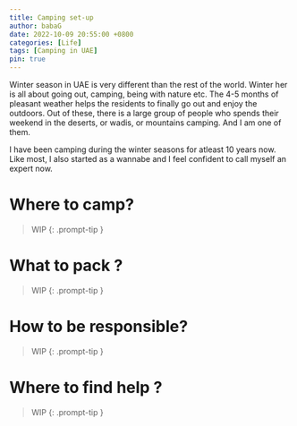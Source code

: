 ```yaml
---
title: Camping set-up
author: babaG
date: 2022-10-09 20:55:00 +0800
categories: [Life]
tags: [Camping in UAE]
pin: true
---
```


Winter season in UAE is very different than the rest of the world. Winter her is all about going out, camping, being with nature etc. The 4-5 months of pleasant weather helps the residents to finally go out and enjoy the outdoors. Out of these, there is a large group of people who spends their weekend in the deserts, or wadis, or mountains camping. And I am one of them.

I have been camping during the winter seasons for atleast 10 years now. Like most, I also started as a wannabe and I feel confident to call myself an expert now.

# Where to camp?

> WIP
{: .prompt-tip }

# What to pack ?

> WIP
{: .prompt-tip }

# How to be responsible?

> WIP
{: .prompt-tip }

# Where to find help ?

> WIP
{: .prompt-tip } 